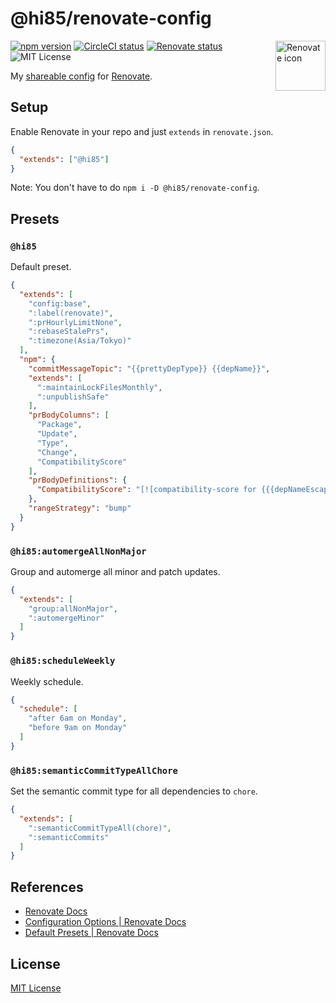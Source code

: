 # @hi85/renovate-config

<a href="https://renovatebot.com">
  <img src="https://user-images.githubusercontent.com/33993836/73533974-595dec00-4463-11ea-8d56-441853970f73.png" alt="Renovate icon" width="80" align="right" />
</a>

[![npm version](https://img.shields.io/npm/v/@hi85/renovate-config)](https://www.npmjs.com/package/@hi85/renovate-config)
[![CircleCI status](https://img.shields.io/circleci/build/github/hi85gh/renovate-config.svg?label=test)](https://circleci.com/gh/hi85gh/renovate-config)
[![Renovate status](https://badges.renovateapi.com/github/hi85gh/renovate-config)](https://renovatebot.com/)
![MIT License](https://img.shields.io/github/license/hi85gh/renovate-config)

My [shareable config](https://renovatebot.com/docs/config-presets/) for [Renovate](https://renovatebot.com).

## Setup

Enable Renovate in your repo and just `extends` in `renovate.json`.

```json
{
  "extends": ["@hi85"]
}
```

Note: You don't have to do `npm i -D @hi85/renovate-config`.

## Presets

### `@hi85`

Default preset.

<!-- prettier-ignore -->
```json
{
  "extends": [
    "config:base",
    ":label(renovate)",
    ":prHourlyLimitNone",
    ":rebaseStalePrs",
    ":timezone(Asia/Tokyo)"
  ],
  "npm": {
    "commitMessageTopic": "{{prettyDepType}} {{depName}}",
    "extends": [
      ":maintainLockFilesMonthly",
      ":unpublishSafe"
    ],
    "prBodyColumns": [
      "Package",
      "Update",
      "Type",
      "Change",
      "CompatibilityScore"
    ],
    "prBodyDefinitions": {
      "CompatibilityScore": "[![compatibility-score for {{{depNameEscaped}}}](https://api.dependabot.com/badges/compatibility_score?dependency-name={{{depNameEscaped}}}&package-manager=npm_and_yarn&previous-version={{{fromVersion}}}&new-version={{{toVersion}}})](https://dependabot.com/compatibility-score/?dependency-name={{{depNameEscaped}}}&package-manager=npm_and_yarn&previous-version={{{fromVersion}}}&new-version={{{toVersion}}})"
    },
    "rangeStrategy": "bump"
  }
}
```

### `@hi85:automergeAllNonMajor`

Group and automerge all minor and patch updates.

<!-- prettier-ignore -->
```json
{
  "extends": [
    "group:allNonMajor",
    ":automergeMinor"
  ]
}
```

### `@hi85:scheduleWeekly`

Weekly schedule.

<!-- prettier-ignore -->
```json
{
  "schedule": [
    "after 6am on Monday",
    "before 9am on Monday"
  ]
}
```

### `@hi85:semanticCommitTypeAllChore`

Set the semantic commit type for all dependencies to `chore`.

<!-- prettier-ignore -->
```json
{
  "extends": [
    ":semanticCommitTypeAll(chore)",
    ":semanticCommits"
  ]
}
```

## References

- [Renovate Docs](https://renovatebot.com/docs/)
- [Configuration Options \| Renovate Docs](https://renovatebot.com/docs/configuration-options/)
- [Default Presets \| Renovate Docs](https://renovatebot.com/docs/presets-default/)

## License

[MIT License](https://opensource.org/licenses/MIT)
